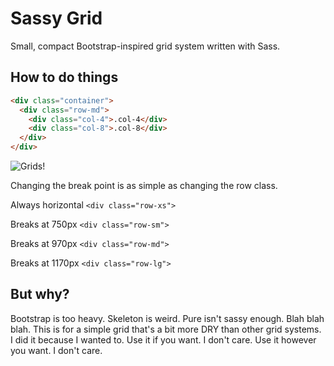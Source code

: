 Sassy Grid
====

Small, compact Bootstrap-inspired grid system written with Sass.

## How to do things
```html
<div class="container">
  <div class="row-md">
    <div class="col-4">.col-4</div>
    <div class="col-8">.col-8</div>
  </div>
</div>
```

![Grids!](http://i.imgur.com/XEdv9rQ.png)

Changing the break point is as simple as changing the row class.

Always horizontal
`<div class="row-xs">`

Breaks at 750px
`<div class="row-sm">`

Breaks at 970px
`<div class="row-md">`

Breaks at 1170px
`<div class="row-lg">`

## But why?
Bootstrap is too heavy. Skeleton is weird. Pure isn't sassy enough. Blah blah blah. This is for a simple grid that's a bit more DRY than other grid systems. I did it because I wanted to. Use it if you want. I don't care. Use it however you want. I don't care.
